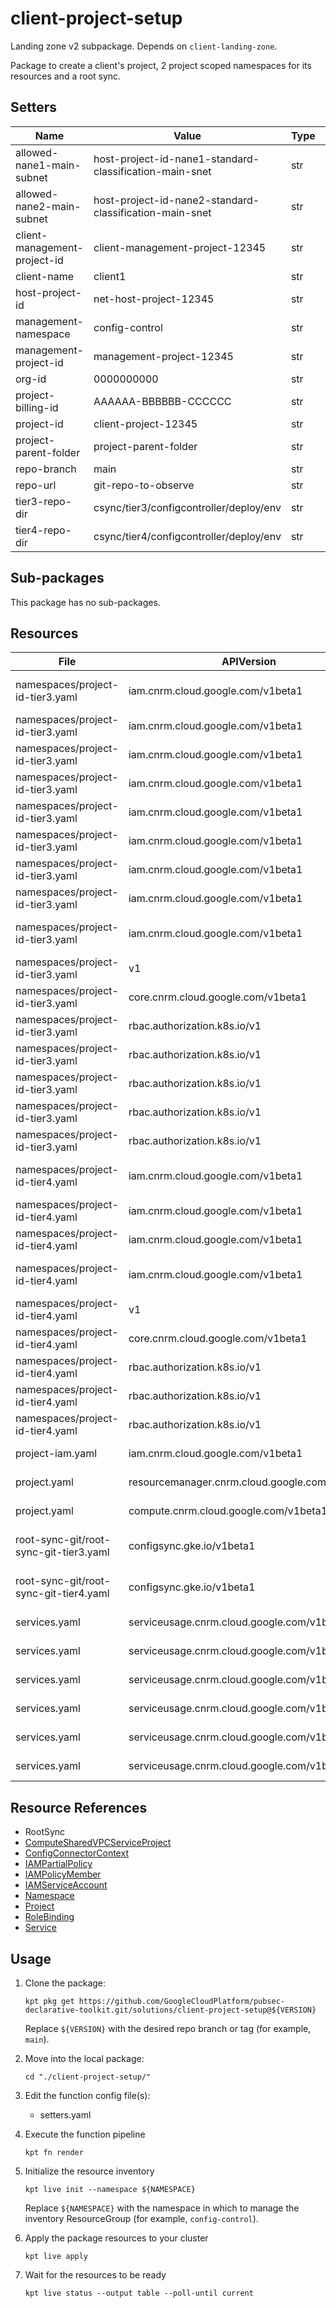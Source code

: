 <!-- BEGINNING OF PRE-COMMIT-BLUEPRINT DOCS HOOK:TITLE -->
# client-project-setup


<!-- END OF PRE-COMMIT-BLUEPRINT DOCS HOOK:TITLE -->

<!-- BEGINNING OF PRE-COMMIT-BLUEPRINT DOCS HOOK:BODY -->
Landing zone v2 subpackage.
Depends on `client-landing-zone`.

Package to create a client's project, 2 project scoped namespaces for its resources and a root sync.

## Setters

|             Name             |                          Value                          | Type | Count |
|------------------------------|---------------------------------------------------------|------|-------|
| allowed-nane1-main-subnet    | host-project-id-nane1-standard-classification-main-snet | str  |     2 |
| allowed-nane2-main-subnet    | host-project-id-nane2-standard-classification-main-snet | str  |     2 |
| client-management-project-id | client-management-project-12345                         | str  |     1 |
| client-name                  | client1                                                 | str  |    62 |
| host-project-id              | net-host-project-12345                                  | str  |     5 |
| management-namespace         | config-control                                          | str  |     8 |
| management-project-id        | management-project-12345                                | str  |     2 |
| org-id                       |                                              0000000000 | str  |     2 |
| project-billing-id           | AAAAAA-BBBBBB-CCCCCC                                    | str  |     1 |
| project-id                   | client-project-12345                                    | str  |   107 |
| project-parent-folder        | project-parent-folder                                   | str  |     2 |
| repo-branch                  | main                                                    | str  |     2 |
| repo-url                     | git-repo-to-observe                                     | str  |     2 |
| tier3-repo-dir               | csync/tier3/configcontroller/deploy/env                 | str  |     1 |
| tier4-repo-dir               | csync/tier4/configcontroller/deploy/env                 | str  |     1 |

## Sub-packages

This package has no sub-packages.

## Resources

|                  File                  |                  APIVersion                   |              Kind              |                                    Name                                     |         Namespace          |
|----------------------------------------|-----------------------------------------------|--------------------------------|-----------------------------------------------------------------------------|----------------------------|
| namespaces/project-id-tier3.yaml       | iam.cnrm.cloud.google.com/v1beta1             | IAMServiceAccount              | project-id-tier3-sa                                                         | client-name-config-control |
| namespaces/project-id-tier3.yaml       | iam.cnrm.cloud.google.com/v1beta1             | IAMPolicyMember                | project-id-tier3-sa-serviceaccountadmin-project-id-permissions              | client-name-projects       |
| namespaces/project-id-tier3.yaml       | iam.cnrm.cloud.google.com/v1beta1             | IAMPolicyMember                | project-id-tier3-sa-securityadmin-project-id-permissions                    | client-name-projects       |
| namespaces/project-id-tier3.yaml       | iam.cnrm.cloud.google.com/v1beta1             | IAMPolicyMember                | project-id-tier3-sa-tier3-firewallrule-admin-app-infra-folder-permissions   | client-name-hierarchy      |
| namespaces/project-id-tier3.yaml       | iam.cnrm.cloud.google.com/v1beta1             | IAMPolicyMember                | project-id-tier3-sa-tier3-dnsrecord-admin-host-project-id-permissions       | client-name-projects       |
| namespaces/project-id-tier3.yaml       | iam.cnrm.cloud.google.com/v1beta1             | IAMPolicyMember                | project-id-tier3-sa-project-iam-admin-host-project-id-permissions           | client-name-projects       |
| namespaces/project-id-tier3.yaml       | iam.cnrm.cloud.google.com/v1beta1             | IAMPolicyMember                | project-id-tier3-sa-compute-public-ip-admin-host-project-id-permissions     | client-name-projects       |
| namespaces/project-id-tier3.yaml       | iam.cnrm.cloud.google.com/v1beta1             | IAMPolicyMember                | project-id-tier3-sa-compute-security-admin-host-project-id-permissions      | client-name-projects       |
| namespaces/project-id-tier3.yaml       | iam.cnrm.cloud.google.com/v1beta1             | IAMPartialPolicy               | project-id-tier3-sa-workload-identity-binding                               | client-name-config-control |
| namespaces/project-id-tier3.yaml       | v1                                            | Namespace                      | project-id-tier3                                                            |                            |
| namespaces/project-id-tier3.yaml       | core.cnrm.cloud.google.com/v1beta1            | ConfigConnectorContext         | configconnectorcontext.core.cnrm.cloud.google.com                           | project-id-tier3           |
| namespaces/project-id-tier3.yaml       | rbac.authorization.k8s.io/v1                  | RoleBinding                    | cnrm-viewer-project-id-tier3                                                | client-name-projects       |
| namespaces/project-id-tier3.yaml       | rbac.authorization.k8s.io/v1                  | RoleBinding                    | cnrm-viewer-project-id-tier3                                                | client-name-networking     |
| namespaces/project-id-tier3.yaml       | rbac.authorization.k8s.io/v1                  | RoleBinding                    | cnrm-viewer-project-id-tier3                                                | client-name-logging        |
| namespaces/project-id-tier3.yaml       | rbac.authorization.k8s.io/v1                  | RoleBinding                    | cnrm-viewer-project-id-tier3                                                | project-id-tier4           |
| namespaces/project-id-tier3.yaml       | rbac.authorization.k8s.io/v1                  | RoleBinding                    | syncs-repo                                                                  | project-id-tier3           |
| namespaces/project-id-tier4.yaml       | iam.cnrm.cloud.google.com/v1beta1             | IAMServiceAccount              | project-id-tier4-sa                                                         | client-name-config-control |
| namespaces/project-id-tier4.yaml       | iam.cnrm.cloud.google.com/v1beta1             | IAMPolicyMember                | project-id-tier4-sa-networkuser-allowed-nane1-main-subnet-permissions       | client-name-networking     |
| namespaces/project-id-tier4.yaml       | iam.cnrm.cloud.google.com/v1beta1             | IAMPolicyMember                | project-id-tier4-sa-networkuser-allowed-nane2-main-subnet-permissions       | client-name-networking     |
| namespaces/project-id-tier4.yaml       | iam.cnrm.cloud.google.com/v1beta1             | IAMPartialPolicy               | project-id-tier4-sa-workload-identity-binding                               | client-name-config-control |
| namespaces/project-id-tier4.yaml       | v1                                            | Namespace                      | project-id-tier4                                                            |                            |
| namespaces/project-id-tier4.yaml       | core.cnrm.cloud.google.com/v1beta1            | ConfigConnectorContext         | configconnectorcontext.core.cnrm.cloud.google.com                           | project-id-tier4           |
| namespaces/project-id-tier4.yaml       | rbac.authorization.k8s.io/v1                  | RoleBinding                    | cnrm-viewer-project-id-tier4                                                | client-name-networking     |
| namespaces/project-id-tier4.yaml       | rbac.authorization.k8s.io/v1                  | RoleBinding                    | cnrm-viewer-project-id-tier4                                                | project-id-tier3           |
| namespaces/project-id-tier4.yaml       | rbac.authorization.k8s.io/v1                  | RoleBinding                    | syncs-repo                                                                  | project-id-tier4           |
| project-iam.yaml                       | iam.cnrm.cloud.google.com/v1beta1             | IAMPolicyMember                | client-name-config-control-sa-iamserviceaccountadmin-project-id-permissions | client-name-projects       |
| project.yaml                           | resourcemanager.cnrm.cloud.google.com/v1beta1 | Project                        | project-id                                                                  | client-name-projects       |
| project.yaml                           | compute.cnrm.cloud.google.com/v1beta1         | ComputeSharedVPCServiceProject | project-id-svpcservice                                                      | client-name-networking     |
| root-sync-git/root-sync-git-tier3.yaml | configsync.gke.io/v1beta1                     | RootSync                       | project-id-t3-csync                                                         | config-management-system   |
| root-sync-git/root-sync-git-tier4.yaml | configsync.gke.io/v1beta1                     | RootSync                       | project-id-t4-csync                                                         | config-management-system   |
| services.yaml                          | serviceusage.cnrm.cloud.google.com/v1beta1    | Service                        | project-id-iam                                                              | client-name-projects       |
| services.yaml                          | serviceusage.cnrm.cloud.google.com/v1beta1    | Service                        | project-id-resourcemanager                                                  | client-name-projects       |
| services.yaml                          | serviceusage.cnrm.cloud.google.com/v1beta1    | Service                        | project-id-billing                                                          | client-name-projects       |
| services.yaml                          | serviceusage.cnrm.cloud.google.com/v1beta1    | Service                        | project-id-serviceusage                                                     | client-name-projects       |
| services.yaml                          | serviceusage.cnrm.cloud.google.com/v1beta1    | Service                        | project-id-logging                                                          | client-name-projects       |
| services.yaml                          | serviceusage.cnrm.cloud.google.com/v1beta1    | Service                        | project-id-monitoring                                                       | client-name-projects       |

## Resource References

- RootSync
- [ComputeSharedVPCServiceProject](https://cloud.google.com/config-connector/docs/reference/resource-docs/compute/computesharedvpcserviceproject)
- [ConfigConnectorContext](https://cloud.google.com/config-connector/docs/how-to/advanced-install#addon-configuring)
- [IAMPartialPolicy](https://cloud.google.com/config-connector/docs/reference/resource-docs/iam/iampartialpolicy)
- [IAMPolicyMember](https://cloud.google.com/config-connector/docs/reference/resource-docs/iam/iampolicymember)
- [IAMServiceAccount](https://cloud.google.com/config-connector/docs/reference/resource-docs/iam/iamserviceaccount)
- [Namespace](https://kubernetes.io/docs/reference/generated/kubernetes-api/v1.22/#namespace-v1-core)
- [Project](https://cloud.google.com/config-connector/docs/reference/resource-docs/resourcemanager/project)
- [RoleBinding](https://kubernetes.io/docs/reference/generated/kubernetes-api/v1.22/#rolebinding-v1-rbac-authorization-k8s-io)
- [Service](https://cloud.google.com/config-connector/docs/reference/resource-docs/serviceusage/service)

## Usage

1.  Clone the package:
    ```shell
    kpt pkg get https://github.com/GoogleCloudPlatform/pubsec-declarative-toolkit.git/solutions/client-project-setup@${VERSION}
    ```
    Replace `${VERSION}` with the desired repo branch or tag
    (for example, `main`).

1.  Move into the local package:
    ```shell
    cd "./client-project-setup/"
    ```

1.  Edit the function config file(s):
    - setters.yaml

1.  Execute the function pipeline
    ```shell
    kpt fn render
    ```

1.  Initialize the resource inventory
    ```shell
    kpt live init --namespace ${NAMESPACE}
    ```
    Replace `${NAMESPACE}` with the namespace in which to manage
    the inventory ResourceGroup (for example, `config-control`).

1.  Apply the package resources to your cluster
    ```shell
    kpt live apply
    ```

1.  Wait for the resources to be ready
    ```shell
    kpt live status --output table --poll-until current
    ```

<!-- END OF PRE-COMMIT-BLUEPRINT DOCS HOOK:BODY -->
